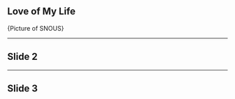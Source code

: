 ## Love of My Life

{Picture of SNOUS}

<!--hslide-->

---
## Slide 2
---

<!--hslide-->

## Slide 3
